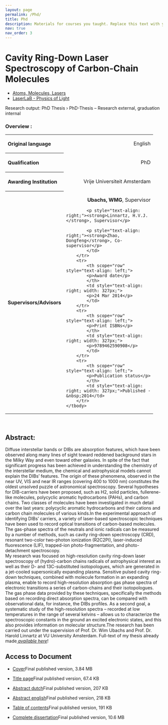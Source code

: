 ```yaml
---
layout: page
permalink: /Phd/
title: Phd
description: Materials for courses you taught. Replace this text with your description.
nav: true
nav_order: 3
---
```


<h1><strong>Cavity Ring-Down Laser Spectroscopy of Carbon-Chain Molecules</strong></h1>

<ul>
	<li><a href="https://research.vu.nl/en/organisations/atoms-molecules-lasers-2" rel="Organisation">Atoms, Molecules, Lasers</a></li>
	<li><a href="https://research.vu.nl/en/organisations/laserlab-physics-of-light" rel="Organisation">LaserLaB - Physics of Light</a></li>
</ul>

<p>Research output:&nbsp;PhD Thesis&nbsp;&rsaquo;&nbsp;PhD-Thesis &ndash; Research external, graduation internal</p>

<section data-stickyheader="">
<nav role="navigation">
<h3>Overview :</h3>
</nav>
</section>

<section>
<table style="width: 473px;">
	<tbody>
		<tr>
			<th scope="row" style="text-align: left;">Original language</th>
			<td style="text-align: right; width: 327px;">
			<p>English</p>
			</td>
		</tr>
		<tr>
			<th scope="row" style="text-align: left;">
			<p>Qualification</p>
			</th>
			<td style="text-align: right; width: 327px;">
			<p>PhD</p>
			</td>
		</tr>
		<tr>
			<th scope="row" style="text-align: left;">
			<p>Awarding Institution</p>
			</th>
			<td style="width: 327px;">
			<p style="text-align: right;">Vrije Universiteit Amsterdam</p>
			</td>
		</tr>
		<tr>
			<th scope="row" style="text-align: left;">
			<p>Supervisors/Advisors</p>
			</th>
			<td style="width: 327px;">
			<p style="text-align: right;"><strong>Ubachs, WMG</strong>, Supervisor</p>

			<p style="text-align: right;"><strong>Linnartz, H.V.J.</strong>, Supervisor</p>

			<p style="text-align: right;"><strong>Zhao, Dongfeng</strong>, Co-supervisor</p>
			</td>
		</tr>
		<tr>
			<th scope="row" style="text-align: left;">
			<p>Award date</p>
			</th>
			<td style="text-align: right; width: 327px;">
			<p>24 Mar 2014</p>
			</td>
		</tr>
		<tr>
			<th scope="row" style="text-align: left;">
			<p>Print ISBNs</p>
			</th>
			<td style="text-align: right; width: 327px;">
			<p>9789462590908</p>
			</td>
		</tr>
		<tr>
			<th scope="row" style="text-align: left;">
			<p>Publication status</p>
			</th>
			<td style="text-align: right; width: 327px;">Published -&nbsp;2014</td>
		</tr>
	</tbody>
</table>
</section>

<p>&nbsp;</p>

<h2><strong>Abstract:&nbsp;</strong></h2>

<p>Diffuse interstellar bands or DIBs are absorption features, which have been observed along many lines of sight toward reddened background stars in the Milky Way and even toward other galaxies. In spite of the fact that significant progress has been achieved in understanding the chemistry of the interstellar medium, the chemical and astrophysical models cannot explain the DIBs&rsquo; features. The origin of these phenomena, observed in the near UV, VIS and near IR ranges (covering 400 to 1000 nm) constitutes the oldest unsolved puzzle of astronomical spectroscopy. Several hypotheses for DIB-carriers have been proposed, such as H2, solid particles, fullerene-like molecules, polycyclic aromatic hydrocarbons (PAHs), and carbon chains. Two classes of molecules have been investigated in much detail over the last years: polycyclic aromatic hydrocarbons and their cations and carbon chain molecules of various kinds.In the experimental approach of identifying DIBs&rsquo; carriers, a variety of laser-based spectroscopic techniques have been used to record optical transitions of carbon-based molecules. The gas-phase spectra of the neutrals and ionic radicals can be measured by a number of methods, such as cavity ring-down spectroscopy (CRD), resonant two-color two-photon ionization (R2C2PI), laser-induced fluorescence (LIF), trapped-ion photo-fragmentation, and photo-detachment spectroscopy.<br />
My research was focused on high-resolution cavity ring-down laser spectroscopy of (hydro)-carbon chains radicals of astrophysical interest as well as their D- and 13C-substituted isotopologues, which are generated in a jet-cooled supersonically expanding plasma. Sensitive pulsed cavity ring-down techniques, combined with molecule formation in an expanding plasma, enable to record high-resolution absorption gas phase spectra of electronic transitions a series of carbon-chains and their isotopologues. The gas phase data provided by these techniques, specifically the methods based on recording direct absorption spectra, can be compared with observational data, for instance, the DIBs profiles. As a second goal, a systematic study of the high-resolution spectra &ndash; recorded at low temperatures in the range of several kelvins &ndash; allows us to characterize the spectroscopic constants in the ground an excited electronic states, and this also provides information on molecular structure.The research has been carried out under the supervision of Prof. Dr. Wim Ubachs and Prof. Dr. Harold Linnartz at VU University Amsterdam.&nbsp;Full-text of my thesis&nbsp;already made<a href="https://research.vu.nl/en/publications/cavity-ring-down-laser-spectroscopy-of-carbon-chain-molecules">&nbsp;<em>available here</em></a>!</p>

<h2>Access to Document</h2>

<ul>
	<li>
	<p><a href="https://research.vu.nl/files/42125199/cover.pdf" onclick="if (this.href) {window.open(this.href)}; return false;">Cover</a>Final published version, 3.84 MB</p>
	</li>
	<li>
	<p><a href="https://research.vu.nl/files/42125201/title%20page.pdf" onclick="if (this.href) {window.open(this.href)}; return false;">Title page</a>Final published version, 67.4 KB</p>
	</li>
	<li>
	<p><a href="https://research.vu.nl/files/42125203/abstract%20dutch.pdf" onclick="if (this.href) {window.open(this.href)}; return false;">Abstract dutch</a>Final published version, 207 KB</p>
	</li>
	<li>
	<p><a href="https://research.vu.nl/files/42125205/abstract%20english.pdf" onclick="if (this.href) {window.open(this.href)}; return false;">Abstract english</a>Final published version, 218 KB</p>
	</li>
	<li>
	<p><a href="https://research.vu.nl/files/42125207/table%20of%20contents.pdf" onclick="if (this.href) {window.open(this.href)}; return false;">Table of contents</a>Final published version, 191 KB</p>
	</li>
	<li>
	<p><a href="https://research.vu.nl/files/42125209/complete%20dissertation.pdf" onclick="if (this.href) {window.open(this.href)}; return false;">Complete dissertation</a>Final published version, 10.6 MB</p>
	</li>
</ul>

<p>&nbsp;</p>


